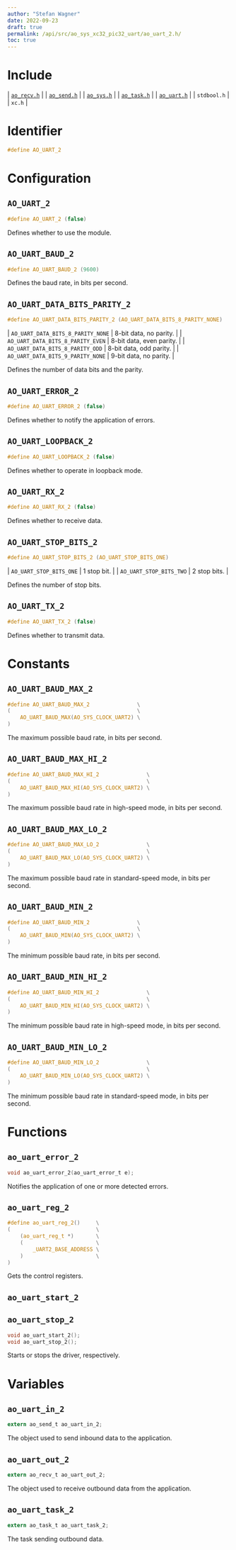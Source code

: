 ```yaml
---
author: "Stefan Wagner"
date: 2022-09-23
draft: true
permalink: /api/src/ao_sys_xc32_pic32_uart/ao_uart_2.h/
toc: true
---
```


# Include

| [`ao_recv.h`](../ao_sys/ao_recv.h.md) |
| [`ao_send.h`](../ao_sys/ao_send.h.md) |
| [`ao_sys.h`](ao_sys.h.md) |
| [`ao_task.h`](../ao_sys/ao_task.h.md) |
| [`ao_uart.h`](ao_uart.h.md) |
| `stdbool.h` |
| `xc.h` |

# Identifier

```c
#define AO_UART_2
```

# Configuration

## `AO_UART_2`

```c
#define AO_UART_2 (false)
```

Defines whether to use the module.

## `AO_UART_BAUD_2`

```c
#define AO_UART_BAUD_2 (9600)
```

Defines the baud rate, in bits per second.

## `AO_UART_DATA_BITS_PARITY_2`

```c
#define AO_UART_DATA_BITS_PARITY_2 (AO_UART_DATA_BITS_8_PARITY_NONE)
```

| `AO_UART_DATA_BITS_8_PARITY_NONE` | 8-bit data, no parity.   |
| `AO_UART_DATA_BITS_8_PARITY_EVEN` | 8-bit data, even parity. |
| `AO_UART_DATA_BITS_8_PARITY_ODD`  | 8-bit data, odd parity.  |
| `AO_UART_DATA_BITS_9_PARITY_NONE` | 9-bit data, no parity.   |

Defines the number of data bits and the parity.

## `AO_UART_ERROR_2`

```c
#define AO_UART_ERROR_2 (false)
```

Defines whether to notify the application of errors.

## `AO_UART_LOOPBACK_2`

```c
#define AO_UART_LOOPBACK_2 (false)
```

Defines whether to operate in loopback mode.

## `AO_UART_RX_2`

```c
#define AO_UART_RX_2 (false)
```

Defines whether to receive data.

## `AO_UART_STOP_BITS_2`

```c
#define AO_UART_STOP_BITS_2 (AO_UART_STOP_BITS_ONE)
```

| `AO_UART_STOP_BITS_ONE` | 1 stop bit.  |
| `AO_UART_STOP_BITS_TWO` | 2 stop bits. |

Defines the number of stop bits.

## `AO_UART_TX_2`

```c
#define AO_UART_TX_2 (false)
```

Defines whether to transmit data.

# Constants

## `AO_UART_BAUD_MAX_2`

```c
#define AO_UART_BAUD_MAX_2               \
(                                        \
    AO_UART_BAUD_MAX(AO_SYS_CLOCK_UART2) \
)
```

The maximum possible baud rate, in bits per second.

## `AO_UART_BAUD_MAX_HI_2`

```c
#define AO_UART_BAUD_MAX_HI_2               \
(                                           \
    AO_UART_BAUD_MAX_HI(AO_SYS_CLOCK_UART2) \
)
```

The maximum possible baud rate in high-speed mode, in bits per second.

## `AO_UART_BAUD_MAX_LO_2`

```c
#define AO_UART_BAUD_MAX_LO_2               \
(                                           \
    AO_UART_BAUD_MAX_LO(AO_SYS_CLOCK_UART2) \
)
```

The maximum possible baud rate in standard-speed mode, in bits per second.

## `AO_UART_BAUD_MIN_2`

```c
#define AO_UART_BAUD_MIN_2               \
(                                        \
    AO_UART_BAUD_MIN(AO_SYS_CLOCK_UART2) \
)
```

The minimum possible baud rate, in bits per second.

## `AO_UART_BAUD_MIN_HI_2`

```c
#define AO_UART_BAUD_MIN_HI_2               \
(                                           \
    AO_UART_BAUD_MIN_HI(AO_SYS_CLOCK_UART2) \
)
```

The minimum possible baud rate in high-speed mode, in bits per second.

## `AO_UART_BAUD_MIN_LO_2`

```c
#define AO_UART_BAUD_MIN_LO_2               \
(                                           \
    AO_UART_BAUD_MIN_LO(AO_SYS_CLOCK_UART2) \
)
```

The minimum possible baud rate in standard-speed mode, in bits per second.

# Functions

## `ao_uart_error_2`

```c
void ao_uart_error_2(ao_uart_error_t e);
```

Notifies the application of one or more detected errors.

## `ao_uart_reg_2`

```c
#define ao_uart_reg_2()     \
(                           \
    (ao_uart_reg_t *)       \
    (                       \
        _UART2_BASE_ADDRESS \
    )                       \
)
```

Gets the control registers.

## `ao_uart_start_2`
## `ao_uart_stop_2`

```c
void ao_uart_start_2();
void ao_uart_stop_2();
```

Starts or stops the driver, respectively.

# Variables

## `ao_uart_in_2`

```c
extern ao_send_t ao_uart_in_2;
```

The object used to send inbound data to the application.

## `ao_uart_out_2`

```c
extern ao_recv_t ao_uart_out_2;
```

The object used to receive outbound data from the application.

## `ao_uart_task_2`

```c
extern ao_task_t ao_uart_task_2;
```

The task sending outbound data.
